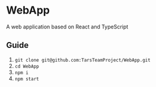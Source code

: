 # WebApp
A web application based on React and TypeScript

## Guide
1. `git clone git@github.com:TarsTeamProject/WebApp.git`
2. `cd WebApp`
3. `npm i`
4. `npm start`

